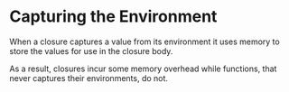 # Capturing the Environment

When a closure captures a value from its environment it uses memory to store
the values for use in the closure body.

As a result, closures incur some memory overhead while functions, that never
captures their environments, do not.

